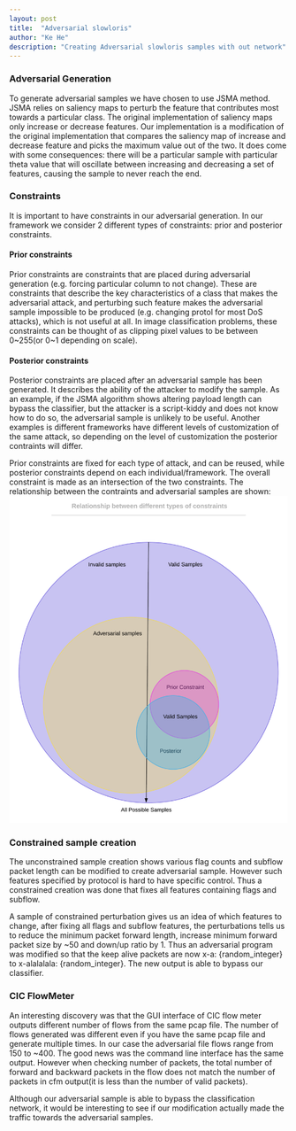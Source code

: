 ```yaml
---
layout: post
title:  "Adversarial slowloris"
author: "Ke He"
description: "Creating Adversarial slowloris samples with out network"
---
```


### Adversarial Generation

To generate adversarial samples we have chosen to use JSMA method. JSMA relies on saliency maps to perturb the feature that contributes most towards a particular class. The original implementation of saliency maps only increase or decrease features. Our implementation is a modification of the original implementation that compares the saliency map of increase and decrease feature and picks the maximum value out of the two. It does come with some consequences: there will be a particular sample with particular theta value that will oscillate between increasing and decreasing a set of features, causing the sample to never reach the end.

### Constraints

It is important to have constraints in our adversarial generation. In our framework we consider 2 different types of constraints: prior and posterior constraints.

#### Prior constraints

Prior constraints are constraints that are placed during adversarial generation (e.g. forcing particular column to not change). These are constraints that describe the key characteristics of a class that makes the adversarial attack, and perturbing such feature makes the adversarial sample impossible to be produced (e.g. changing protol for most DoS attacks), which is not useful at all. In image classification problems, these constraints can be thought of as clipping pixel values to be between 0~255(or 0~1 depending on scale).

#### Posterior constraints

Posterior constraints are placed after an adversarial sample has been generated. It describes the ability of the attacker to modify the sample. As an example, if the JSMA algorithm shows altering payload length can bypass the classifier, but the attacker is a script-kiddy and does not know how to do so, the adversarial sample is unlikely to be useful. Another examples is different frameworks have different levels of customization of the same attack, so depending on the level of customization the posterior contraints will differ.

Prior constraints are fixed for each type of attack, and can be reused, while posterior constraints depend on each individual/framework. The overall constraint is made as an intersection of the two constraints. The relationship between the contraints and adversarial samples are shown:
![Constraints](../assets/images/charts/constraints.png)

### Constrained sample creation

The unconstrained sample creation shows various flag counts and subflow packet length can be modified to create adversarial sample. However such features specified by protocol is hard to have specific control. Thus a constrained creation was done that fixes all features containing flags and subflow.

A sample of constrained perturbation gives us an idea of which features to change, after fixing all flags and subflow features, the perturbations tells us to reduce the minimum packet forward length, increase minimum forward packet size by ~50 and down/up ratio by 1. Thus an adversarial program was modified so that the keep alive packets are now x-a: {random_integer} to x-alalalala: {random_integer}. The new output is able to bypass our classifier.

### CIC FlowMeter

An interesting discovery was that the GUI interface of CIC flow meter outputs different number of flows from the same pcap file. The number of flows generated was different even if you have the same pcap file and generate multiple times. In our case the adversarial file flows range from 150 to ~400. The good news was the command line interface has the same output. However when checking number of packets, the total number of forward and backward packets in the flow does not match the number of packets in cfm output(it is less than the number of valid packets).

Although our adversarial sample is able to bypass the classification network, it would be interesting to see if our modification actually made the traffic towards the adversarial samples.
